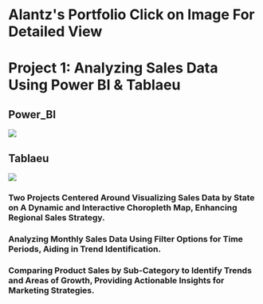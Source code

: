 # Alantz's Portfolio Click on Image For Detailed View

# Project 1: Analyzing Sales Data Using Power BI & Tablaeu
## Power_BI
[<img src="https://i.ibb.co/JprQGXv/Data-Power-BI.jpg">](https://project.novypro.com/QoM1qL)


## Tablaeu
[<img src="https://i.ibb.co/k8j4Zyk/Data-Tableau.png">](https://public.tableau.com/views/A_InnocentProject_Sales_Dashboard/SalesDashboard?:language=en-US&:sid=&:redirect=auth&:display_count=n&:origin=viz_share_link)


### Two Projects Centered Around Visualizing Sales Data by State on A Dynamic and Interactive Choropleth Map, Enhancing Regional Sales Strategy.

### Analyzing Monthly Sales Data Using Filter Options for Time Periods, Aiding in Trend Identification.

### Comparing Product Sales by Sub-Category to Identify Trends and Areas of Growth, Providing Actionable Insights for Marketing Strategies.
